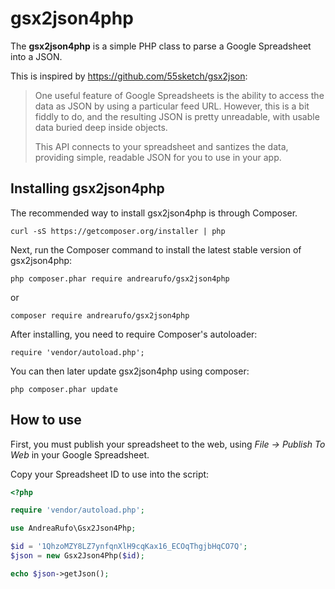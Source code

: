 # gsx2json4php

The **gsx2json4php** is a simple PHP class to parse a Google Spreadsheet into a JSON.

This is inspired by https://github.com/55sketch/gsx2json:

> One useful feature of Google Spreadsheets is the ability to access the data as JSON by using a particular feed URL. However, this is a bit fiddly to do, and the resulting JSON is pretty unreadable, with usable data buried deep inside objects.
>
>This API connects to your spreadsheet and santizes the data, providing simple, readable JSON for you to use in your app.

## Installing gsx2json4php

The recommended way to install gsx2json4php is through Composer.

```
curl -sS https://getcomposer.org/installer | php
```

Next, run the Composer command to install the latest stable version of gsx2json4php:

```
php composer.phar require andrearufo/gsx2json4php
```

or

```
composer require andrearufo/gsx2json4php
```

After installing, you need to require Composer's autoloader:

```
require 'vendor/autoload.php';
```

You can then later update gsx2json4php using composer:

```
php composer.phar update
```

## How to use

First, you must publish your spreadsheet to the web, using _File -> Publish To Web_ in your Google Spreadsheet.

Copy your Spreadsheet ID to use into the script:

```php
<?php

require 'vendor/autoload.php';

use AndreaRufo\Gsx2Json4Php;

$id = '1QhzoMZY8LZ7ynfqnXlH9cqKax16_ECOqThgjbHqCO7Q';
$json = new Gsx2Json4Php($id);

echo $json->getJson();

```
